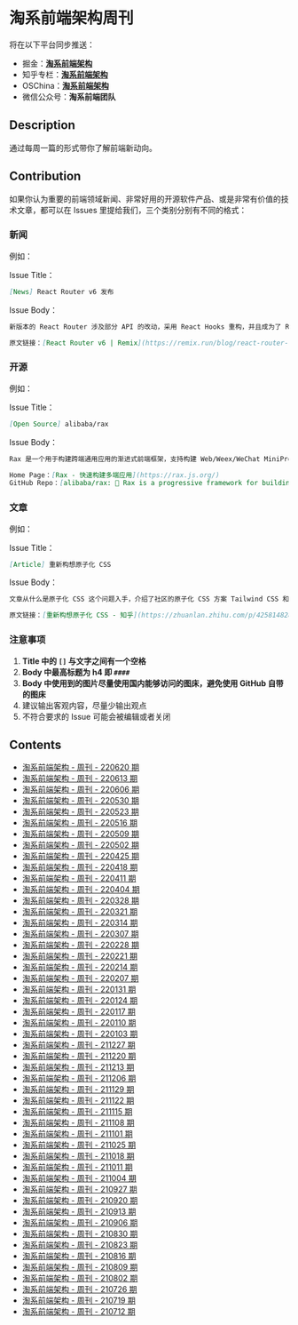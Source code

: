 # 淘系前端架构周刊

将在以下平台同步推送：

- 掘金：**[淘系前端架构](https://juejin.cn/user/184373684218014)**
- 知乎专栏：**[淘系前端架构](https://www.zhihu.com/column/c_1397881000215527424)**
- OSChina：**[淘系前端架构](https://my.oschina.net/u/5309225)**
- 微信公众号：**淘系前端团队**

## Description

通过每周一篇的形式带你了解前端新动向。

## Contribution

如果你认为重要的前端领域新闻、非常好用的开源软件产品、或是非常有价值的技术文章，都可以在 Issues 里提给我们，三个类别分别有不同的格式：

### 新闻

例如：

Issue Title：

```md
[News] React Router v6 发布
```

Issue Body：

```md
新版本的 React Router 涉及部分 API 的改动，采用 React Hooks 重构，并且成为了 Remix 框架的核心部分。

原文链接：[React Router v6 | Remix](https://remix.run/blog/react-router-v6)
```

### 开源

例如：

Issue Title：

```md
[Open Source] alibaba/rax
```

Issue Body：

```md
Rax 是一个用于构建跨端通用应用的渐进式前端框架，支持构建 Web/Weex/WeChat MiniProgram/Alibaba MiniApp 等。

Home Page：[Rax - 快速构建多端应用](https://rax.js.org/)
GitHub Repo：[alibaba/rax: 🐰 Rax is a progressive framework for building universal application. https://rax.js.org](https://github.com/alibaba/rax)
```

### 文章

例如：

Issue Title：

```md
[Article] 重新构想原子化 CSS
```

Issue Body：

```md
文章从什么是原子化 CSS 这个问题入手，介绍了社区的原子化 CSS 方案 Tailwind CSS 和 Windi CSS 的原理，同时分析了社区原子化 CSS 方案的存在的问题，对社区方案进行了改进，推出了自己的原子化 CSS 方案 UnoCSS，非常值得学习！

原文链接：[重新构想原子化 CSS - 知乎](https://zhuanlan.zhihu.com/p/425814828)
```

### 注意事项

1. **Title 中的 `[]` 与文字之间有一个空格**
2. **Body 中最高标题为 h4 即 `####`**
3. **Body 中使用到的图片尽量使用国内能够访问的图床，避免使用 GitHub 自带的图床**
4. 建议输出客观内容，尽量少输出观点
5. 不符合要求的 Issue 可能会被编辑或者关闭

## Contents

- [淘系前端架构 - 周刊 - 220620 期](weekly/Weekly%2020220620.md)
- [淘系前端架构 - 周刊 - 220613 期](weekly/Weekly%2020220613.md)
- [淘系前端架构 - 周刊 - 220606 期](weekly/Weekly%2020220606.md)
- [淘系前端架构 - 周刊 - 220530 期](weekly/Weekly%2020220530.md)
- [淘系前端架构 - 周刊 - 220523 期](weekly/Weekly%2020220523.md)
- [淘系前端架构 - 周刊 - 220516 期](weekly/Weekly%2020220516.md)
- [淘系前端架构 - 周刊 - 220509 期](weekly/Weekly%2020220509.md)
- [淘系前端架构 - 周刊 - 220502 期](weekly/Weekly%2020220502.md)
- [淘系前端架构 - 周刊 - 220425 期](weekly/Weekly%2020220425.md)
- [淘系前端架构 - 周刊 - 220418 期](weekly/Weekly%2020220418.md)
- [淘系前端架构 - 周刊 - 220411 期](weekly/Weekly%2020220411.md)
- [淘系前端架构 - 周刊 - 220404 期](weekly/Weekly%2020220404.md)
- [淘系前端架构 - 周刊 - 220328 期](weekly/Weekly%2020220328.md)
- [淘系前端架构 - 周刊 - 220321 期](weekly/Weekly%2020220321.md)
- [淘系前端架构 - 周刊 - 220314 期](weekly/Weekly%2020220314.md)
- [淘系前端架构 - 周刊 - 220307 期](weekly/Weekly%2020220307.md)
- [淘系前端架构 - 周刊 - 220228 期](weekly/Weekly%2020220228.md)
- [淘系前端架构 - 周刊 - 220221 期](weekly/Weekly%2020220221.md)
- [淘系前端架构 - 周刊 - 220214 期](weekly/Weekly%2020220214.md)
- [淘系前端架构 - 周刊 - 220207 期](weekly/Weekly%2020220207.md)
- [淘系前端架构 - 周刊 - 220131 期](weekly/Weekly%2020220131.md)
- [淘系前端架构 - 周刊 - 220124 期](weekly/Weekly%2020220124.md)
- [淘系前端架构 - 周刊 - 220117 期](weekly/Weekly%2020220117.md)
- [淘系前端架构 - 周刊 - 220110 期](weekly/Weekly%2020220110.md)
- [淘系前端架构 - 周刊 - 220103 期](weekly/Weekly%2020220103.md)
- [淘系前端架构 - 周刊 - 211227 期](weekly/Weekly%2020211227.md)
- [淘系前端架构 - 周刊 - 211220 期](weekly/Weekly%2020211220.md)
- [淘系前端架构 - 周刊 - 211213 期](weekly/Weekly%2020211213.md)
- [淘系前端架构 - 周刊 - 211206 期](weekly/Weekly%2020211206.md)
- [淘系前端架构 - 周刊 - 211129 期](weekly/Weekly%2020211129.md)
- [淘系前端架构 - 周刊 - 211122 期](weekly/Weekly%2020211122.md)
- [淘系前端架构 - 周刊 - 211115 期](weekly/Weekly%2020211115.md)
- [淘系前端架构 - 周刊 - 211108 期](weekly/Weekly%2020211108.md)
- [淘系前端架构 - 周刊 - 211101 期](weekly/Weekly%2020211101.md)
- [淘系前端架构 - 周刊 - 211025 期](weekly/Weekly%2020211025.md)
- [淘系前端架构 - 周刊 - 211018 期](weekly/Weekly%2020211018.md)
- [淘系前端架构 - 周刊 - 211011 期](weekly/Weekly%2020211011.md)
- [淘系前端架构 - 周刊 - 211004 期](weekly/Weekly%2020211004.md)
- [淘系前端架构 - 周刊 - 210927 期](weekly/Weekly%2020210927.md)
- [淘系前端架构 - 周刊 - 210920 期](weekly/Weekly%2020210920.md)
- [淘系前端架构 - 周刊 - 210913 期](weekly/Weekly%2020210913.md)
- [淘系前端架构 - 周刊 - 210906 期](weekly/Weekly%2020210906.md)
- [淘系前端架构 - 周刊 - 210830 期](weekly/Weekly%2020210830.md)
- [淘系前端架构 - 周刊 - 210823 期](weekly/Weekly%2020210823.md)
- [淘系前端架构 - 周刊 - 210816 期](weekly/Weekly%2020210816.md)
- [淘系前端架构 - 周刊 - 210809 期](weekly/Weekly%2020210809.md)
- [淘系前端架构 - 周刊 - 210802 期](weekly/Weekly%2020210802.md)
- [淘系前端架构 - 周刊 - 210726 期](weekly/Weekly%2020210726.md)
- [淘系前端架构 - 周刊 - 210719 期](weekly/Weekly%2020210719.md)
- [淘系前端架构 - 周刊 - 210712 期](weekly/Weekly%2020210712.md)
